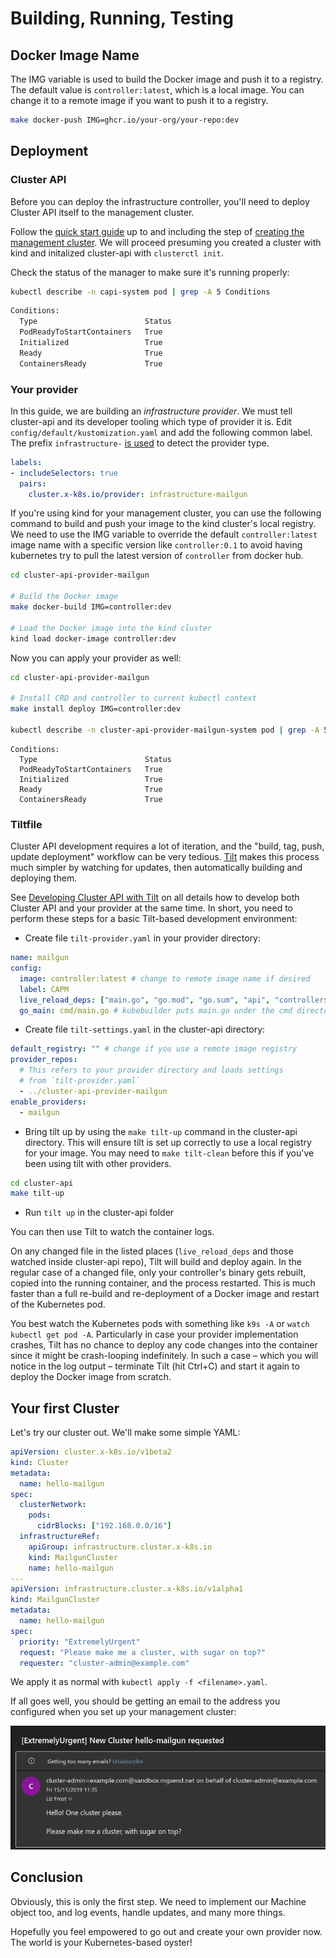 # Building, Running, Testing

## Docker Image Name

The IMG variable is used to build the Docker image and push it to a registry. The default value is `controller:latest`, which is a local image. You can change it to a remote image if you want to push it to a registry.

```bash
make docker-push IMG=ghcr.io/your-org/your-repo:dev
```

## Deployment

### Cluster API

Before you can deploy the infrastructure controller, you'll need to deploy Cluster API itself to the management cluster.

Follow the [quick start guide](https://cluster-api.sigs.k8s.io/user/quick-start) up to and including the step of [creating the management cluster](https://cluster-api.sigs.k8s.io/user/quick-start#initialize-the-management-cluster). We will proceed presuming you created a cluster with kind and initalized cluster-api with `clusterctl init`.


Check the status of the manager to make sure it's running properly:

```bash
kubectl describe -n capi-system pod | grep -A 5 Conditions
```
```bash
Conditions:
  Type                        Status
  PodReadyToStartContainers   True
  Initialized                 True
  Ready                       True
  ContainersReady             True
```

[capi]: https://github.com/kubernetes-sigs/cluster-api
[releases]: https://github.com/kubernetes-sigs/cluster-api/releases

### Your provider

In this guide, we are building an _infrastructure provider_. We must tell cluster-api and its developer tooling which type of provider it is. Edit `config/default/kustomization.yaml` and add the following common label. The prefix `infrastructure-` [is used][label_prefix] to detect the provider type.

```yaml
labels:
- includeSelectors: true
  pairs:
    cluster.x-k8s.io/provider: infrastructure-mailgun
```

If you're using kind for your management cluster, you can use the following command to build and push your image to the kind cluster's local registry. We need to use the IMG variable to override the default `controller:latest` image name with a specific version like `controller:0.1` to avoid having kubernetes try to pull the latest version of `controller` from docker hub.

```bash
cd cluster-api-provider-mailgun

# Build the Docker image
make docker-build IMG=controller:dev

# Load the Docker image into the kind cluster
kind load docker-image controller:dev
```

Now you can apply your provider as well:

```bash
cd cluster-api-provider-mailgun

# Install CRD and controller to current kubectl context
make install deploy IMG=controller:dev

kubectl describe -n cluster-api-provider-mailgun-system pod | grep -A 5 Conditions
```

```text
Conditions:
  Type                        Status
  PodReadyToStartContainers   True 
  Initialized                 True 
  Ready                       True 
  ContainersReady             True 
```

[label_prefix]: https://github.com/kubernetes-sigs/cluster-api/search?q=%22infrastructure-%22

### Tiltfile
Cluster API development requires a lot of iteration, and the "build, tag, push, update deployment" workflow can be very tedious.
[Tilt](https://tilt.dev) makes this process much simpler by watching for updates, then automatically building and deploying them.

See [Developing Cluster API with Tilt](../../core/tilt.md) on all details how to develop both Cluster API and your provider at the same time. In short, you need to perform these steps for a basic Tilt-based development environment:

- Create file `tilt-provider.yaml` in your provider directory:

```yaml
name: mailgun
config:
  image: controller:latest # change to remote image name if desired
  label: CAPM
  live_reload_deps: ["main.go", "go.mod", "go.sum", "api", "controllers", "pkg"]
  go_main: cmd/main.go # kubebuilder puts main.go under the cmd directory
```

- Create file `tilt-settings.yaml` in the cluster-api directory:

```yaml
default_registry: "" # change if you use a remote image registry
provider_repos:
  # This refers to your provider directory and loads settings
  # from `tilt-provider.yaml`
  - ../cluster-api-provider-mailgun
enable_providers:
  - mailgun
```

- Bring tilt up by using the `make tilt-up` command in the cluster-api directory. This will ensure tilt is set up correctly to use a local registry for your image. You may need to `make tilt-clean` before this if you've been using tilt with other providers.

```bash
cd cluster-api
make tilt-up
```

- Run `tilt up` in the cluster-api folder

You can then use Tilt to watch the container logs.

On any changed file in the listed places (`live_reload_deps` and those watched inside cluster-api repo), Tilt will build and deploy again. In the regular case of a changed file, only your controller's binary gets rebuilt, copied into the running container, and the process restarted. This is much faster than a full re-build and re-deployment of a Docker image and restart of the Kubernetes pod.

You best watch the Kubernetes pods with something like `k9s -A` or `watch kubectl get pod -A`. Particularly in case your provider implementation crashes, Tilt has no chance to deploy any code changes into the container since it might be crash-looping indefinitely. In such a case – which you will notice in the log output – terminate Tilt (hit Ctrl+C) and start it again to deploy the Docker image from scratch.

## Your first Cluster

Let's try our cluster out. We'll make some simple YAML:

```yaml
apiVersion: cluster.x-k8s.io/v1beta2
kind: Cluster
metadata:
  name: hello-mailgun
spec:
  clusterNetwork:
    pods:
      cidrBlocks: ["192.168.0.0/16"]
  infrastructureRef:
    apiGroup: infrastructure.cluster.x-k8s.io
    kind: MailgunCluster
    name: hello-mailgun
---
apiVersion: infrastructure.cluster.x-k8s.io/v1alpha1
kind: MailgunCluster
metadata:
  name: hello-mailgun
spec:
  priority: "ExtremelyUrgent"
  request: "Please make me a cluster, with sugar on top?"
  requester: "cluster-admin@example.com"
```

We apply it as normal with `kubectl apply -f <filename>.yaml`.

If all goes well, you should be getting an email to the address you configured when you set up your management cluster:

![An email from mailgun urgently requesting a cluster](cluster-email.png)

## Conclusion

Obviously, this is only the first step.
We need to implement our Machine object too, and log events, handle updates, and many more things.

Hopefully you feel empowered to go out and create your own provider now.
The world is your Kubernetes-based oyster!
